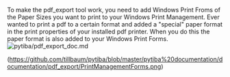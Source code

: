 
To make the pdf_export tool work, you need to add Windows Print Froms of the Paper Sizes you want to print
to your Windows Print Management. Ever wanted to print a pdf to a certain format and added a "special" paper format in the print properties of your installed pdf printer. When you do this the paper format is also added to your Windows Print Forms. 
![pytiba/pdf_export_doc.md](httppytiba ) 

(https://github.com/tillbaum/pytiba/blob/master/pytiba%20documentation/documentation/pdf_export/PrintManagementForms.png)
